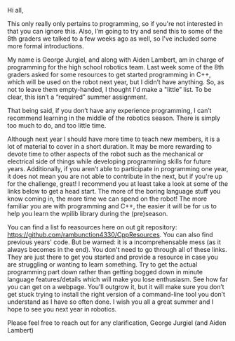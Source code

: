 Hi all,

This only really only pertains to programming, so if you're not interested in that you can ignore this. Also, I’m going to try and send this to some of the 8th graders we talked to a few weeks ago as well, so I've included some more formal introductions. 

My name is George Jurgiel, and along with Aiden Lambert, am in charge of programming for the high school robotics team. Last week some of the 8th graders asked for some resources to get started programming in C++, which will be used on the robot next year, but I didn’t have anything. So, as not to leave them empty-handed, I thought I'd make a "little” list. To be clear, this isn’t a “required” summer assignment.

That being said, if you don’t have any experience programming, I can’t recommend learning in the middle of the robotics season. There is simply too much to do, and too little time. 

Although next year I should have more time to teach new members, it is a lot of material to cover in a short duration. It may be more rewarding to devote time to other aspects of the robot such as the mechanical or electrical side of things while developing programming skills for future years. Additionally, if you aren’t able to participate in programming one year, it does not mean you are not able to contribute in the next, but if you're up for the challenge, great! I recommend you at least take a look at some of the links below to get a head start. The more of the boring language stuff you know coming in, the more time we can spend on the robot! The more familiar you are with programming and C++, the easier it will be for us to help you learn the wpilib library during the (pre)season.

You can find a list fo reasources here on out git repository: https://github.com/rambunction4330/CppResources. You can also find previous years' code. But be warned: it is a incomprehensable mess (as it always becomes in the end). You don't need to go through all of these links. They are just there to get you started and provide a resource in case you are struggling or wanting to learn something. Try to get the actual programming part down rather than getting bogged down in minute language features/details which will make you lose enthusiasm. See how far you can get on a webpage. You'll outgrow it, but it will make sure you don’t get stuck trying to install the right version of a command-line tool you don’t understand as I have so often done. I wish you all a great summer and I hope to see you next year in robotics.

Please feel free to reach out for any clarification,
George Jurgiel (and Aiden Lambert)